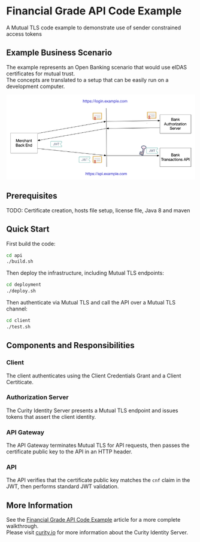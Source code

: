 # Financial Grade API Code Example

A Mutual TLS code example to demonstrate use of sender constrained access tokens

## Example Business Scenario

The example represents an Open Banking scenario that would use eIDAS certificates for mutual trust.\
The concepts are translated to a setup that can be easily run on a development computer.

![Sequence](doc/sequence.png)

## Prerequisites

TODO: Certificate creation, hosts file setup, license file, Java 8 and maven

## Quick Start

First build the code:

```bash
cd api
./build.sh
```

Then deploy the infrastructure, including Mutual TLS endpoints:

```bash
cd deployment
./deploy.sh
```

Then authenticate via Mutual TLS and call the API over a Mutual TLS channel:

```bash
cd client
./test.sh
```

## Components and Responsibilities

### Client

The client authenticates using the Client Credentials Grant and a Client Certiticate.

### Authorization Server

The Curity Identity Server presents a Mutual TLS endpoint and issues tokens that assert the client identity.

### API Gateway

The API Gateway terminates Mutual TLS for API requests, then passes the certificate public key to the API in an HTTP header.

### API

The API verifies that the certificate public key matches the `cnf` claim in the JWT, then performs standard JWT validation.

## More Information

See the [Financial Grade API Code Example](https://curity.io/resources/learn/financial-grade-api/) article for a more complete walkthrough.\
Please visit [curity.io](https://curity.io/) for more information about the Curity Identity Server.
